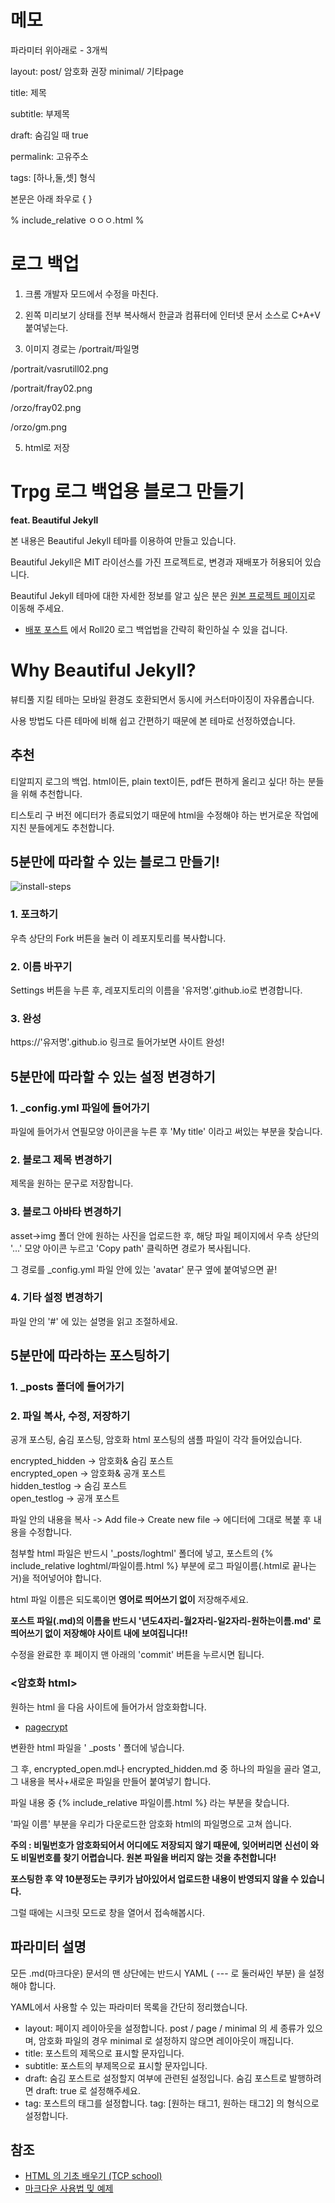 # 메모
파라미터 위아래로 - 3개씩
  
layout: post/ 암호화 권장 minimal/ 기타page
  
title: 제목
  
subtitle: 부제목
  
draft: 숨김일 때 true
  
permalink: 고유주소
  
tags: [하나,둘,셋] 형식
  
  
본문은 아래 좌우로 { }
  
% include_relative ㅇㅇㅇ.html %

# 로그 백업
1. 크롬 개발자 모드에서 수정을 마친다.

2. 왼쪽 미리보기 상태를 전부 복사해서 한글과 컴퓨터에 인터넷 문서 소스로 C+A+V 붙여넣는다.
  
3. 이미지 경로는 /portrait/파일명

/portrait/vasrutill02.png

/portrait/fray02.png

/orzo/fray02.png

/orzo/gm.png


5. html로 저장
  
  
# Trpg 로그 백업용 블로그 만들기
**feat. Beautiful Jekyll**

본 내용은 Beautiful Jekyll 테마를 이용하여 만들고 있습니다.

Beautiful Jekyll은 MIT 라이선스를 가진 프로젝트로, 변경과 재배포가 허용되어 있습니다.

Beautiful Jekyll 테마에 대한 자세한 정보를 알고 싶은 분은 [원본 프로젝트 페이지](https://github.com/daattali/beautiful-jekyll)로 이동해 주세요.  


+ [배포 포스트](https://posty.pe/3f0nfm) 에서 Roll20 로그 백업법을 간략히 확인하실 수 있을 겁니다.


# Why Beautiful Jekyll?

뷰티풀 지킬 테마는 모바일 환경도 호환되면서 동시에 커스터마이징이 자유롭습니다.

사용 방법도 다른 테마에 비해 쉽고 간편하기 때문에 본 테마로 선정하였습니다.  


## 추천
티알피지 로그의 백업. html이든, plain text이든, pdf든 편하게 올리고 싶다! 하는 분들을 위해 추천합니다.

티스토리 구 버전 에디터가 종료되었기 때문에 html을 수정해야 하는 번거로운 작업에 지친 분들에게도 추천합니다.  


## 5분만에 따라할 수 있는 블로그 만들기!
![install-steps](assets/img/install-steps.gif)
### 1. 포크하기
우측 상단의 Fork 버튼을 눌러 이 레포지토리를 복사합니다.  


### 2. 이름 바꾸기
Settings 버튼을 누른 후, 레포지토리의 이름을 '유저명'.github.io로 변경합니다.  


### 3. 완성
https://'유저명'.github.io  링크로 들어가보면 사이트 완성!  



## 5분만에 따라할 수 있는 설정 변경하기

### 1. _config.yml 파일에 들어가기

파일에 들어가서 연필모양 아이콘을 누른 후 'My title' 이라고 써있는 부분을 찾습니다.

### 2. 블로그 제목 변경하기
제목을 원하는 문구로 저장합니다.

### 3. 블로그 아바타 변경하기
asset->img 폴더 안에 원하는 사진을 업로드한 후, 해당 파일 페이지에서 우측 상단의 '...' 모양 아이콘 누르고 'Copy path' 클릭하면 경로가 복사됩니다.  

그 경로를 _config.yml 파일 안에 있는 'avatar' 문구 옆에 붙여넣으면 끝!

### 4. 기타 설정 변경하기
파일 안의 '#' 에 있는 설명을 읽고 조절하세요.

## 5분만에 따라하는 포스팅하기

### 1. _posts 폴더에 들어가기

### 2. 파일 복사, 수정, 저장하기
공개 포스팅, 숨김 포스팅, 암호화 html 포스팅의 샘플 파일이 각각 들어있습니다.

encrypted_hidden -> 암호화& 숨김 포스트  
encrypted_open -> 암호화& 공개 포스트  
hidden_testlog -> 숨김 포스트  
open_testlog -> 공개 포스트  

파일 안의 내용을 복사 -> Add file-> Create new file -> 에디터에 그대로 복붙 후 내용을 수정합니다.

첨부할 html 파일은 반드시 '_posts/loghtml' 폴더에 넣고, 포스트의 {% include_relative loghtml/파일이름.html %} 부분에 로그 파일이름(.html로 끝나는거)을 적어넣어야 합니다.  

html 파일 이름은 되도록이면 **영어로 띄어쓰기 없이** 저장해주세요. 
 
**포스트 파일(.md)의 이름을 반드시 '년도4자리-월2자리-일2자리-원하는이름.md' 로 띄어쓰기 없이 저장해야 사이트 내에 보여집니다!!**  

수정을 완료한 후 페이지 맨 아래의 'commit' 버튼을 누르시면 됩니다.

### <암호화 html>
원하는 html 을 다음 사이트에 들어가서 암호화합니다.  
- [pagecrypt](https://www.maxlaumeister.com/pagecrypt/)  

변환한 html 파일을 ' _posts ' 폴더에 넣습니다.

그 후, encrypted_open.md나 encrypted_hidden.md 중 하나의 파일을 골라 열고, 그 내용을 복사+새로운 파일을 만들어 붙여넣기 합니다.

파일 내용 중 {% include_relative 파일이름.html %} 라는 부분을 찾습니다.

'파일 이름' 부분을 우리가 다운로드한 암호화 html의 파일명으로 고쳐 씁니다.

**주의 : 비밀번호가 암호화되어서 어디에도 저장되지 않기 때문에, 잊어버리면 신선이 와도 비밀번호를 찾기 어렵습니다. 원본 파일을 버리지 않는 것을 추천합니다!**

**포스팅한 후 약 10분정도는 쿠키가 남아있어서 업로드한 내용이 반영되지 않을 수 있습니다.**

그럴 때에는 시크릿 모드로 창을 열어서 접속해봅시다.


## 파라미터 설명

모든 .md(마크다운) 문서의 맨 상단에는 반드시 YAML ( --- 로 둘러싸인 부분) 을 설정해야 합니다.

YAML에서 사용할 수 있는 파라미터 목록을 간단히 정리했습니다.

- layout: 페이지 레이아웃을 설정합니다. post / page / minimal 의 세 종류가 있으며, 암호화 파일의 경우 minimal 로 설정하지 않으면 레이아웃이 깨집니다.
- title: 포스트의 제목으로 표시할 문자입니다.
- subtitle: 포스트의 부제목으로 표시할 문자입니다.
- draft: 숨김 포스트로 설정할지 여부에 관련된 설정입니다. 숨김 포스트로 발행하려면 draft: true 로 설정해주세요.
- tag: 포스트의 태그를 설정합니다. tag: [원하는 태그1, 원하는 태그2] 의 형식으로 설정합니다.



## 참조
- [HTML 의 기초 배우기 (TCP school)](http://tcpschool.com/html/intro)
- [마크다운 사용법 밎 예제](https://theorydb.github.io/envops/2019/05/22/envops-blog-how-to-use-md/)






